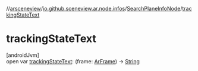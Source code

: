 //[arsceneview](../../../index.md)/[io.github.sceneview.ar.node.infos](../index.md)/[SearchPlaneInfoNode](index.md)/[trackingStateText](tracking-state-text.md)

# trackingStateText

[androidJvm]\
open var [trackingStateText](tracking-state-text.md): (frame: [ArFrame](../../io.github.sceneview.ar.arcore/-ar-frame/index.md)) -&gt; [String](https://kotlinlang.org/api/latest/jvm/stdlib/kotlin/-string/index.html)
